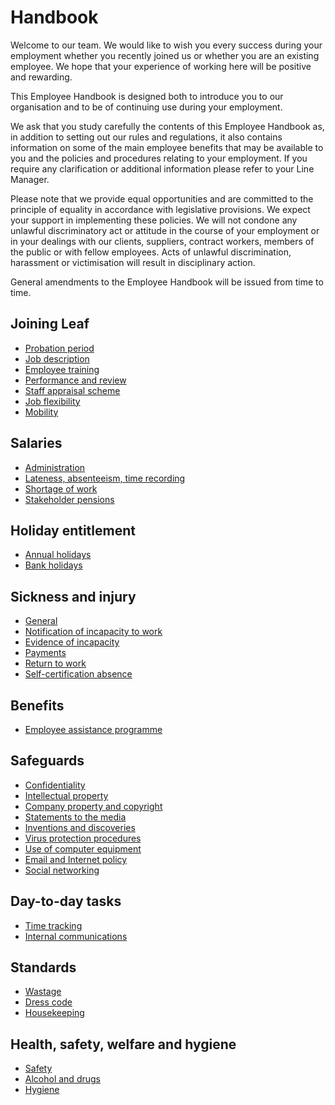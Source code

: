 # Handbook
Welcome to our team. We would like to wish you every success during your employment whether you recently joined us or whether you are an existing employee. We hope that your experience of working here will be positive and rewarding.

This Employee Handbook is designed both to introduce you to our organisation and to be of continuing use during your employment.

We ask that you study carefully the contents of this Employee Handbook as, in addition to setting out our rules and regulations, it also contains information on some of the main employee benefits that may be available to you and the policies and procedures relating to your employment. If you require any clarification or additional information please refer to your Line Manager.

Please note that we provide equal opportunities and are committed to the principle of equality in accordance with legislative provisions. We expect your support in implementing these policies. We will not condone any unlawful discriminatory act or attitude in the course of your employment or in your dealings with our clients, suppliers, contract workers, members of the public or with fellow employees. Acts of unlawful discrimination, harassment or victimisation will result in disciplinary action.

General amendments to the Employee Handbook will be issued from time to time.

## Joining Leaf
- [Probation period](joining-leaf/probation-period.md)
- [Job description](joining-leaf/job-description.md)
- [Employee training](joining-leaf/employee-training.md)
- [Performance and review](joining-leaf/performance-and-review.md)
- [Staff appraisal scheme](joining-leaf/staff-appraisal-scheme.md)
- [Job flexibility](joining-leaf/job-flexibility.md)
- [Mobility](joining-leaf/mobility.md)

## Salaries
- [Administration](salaries/administration.md)
- [Lateness, absenteeism, time recording](salaries/lateness-absenteeism-time-recording.md)
- [Shortage of work](salaries/shortage-of-work.md)
- [Stakeholder pensions](salaries/stakeholder-pensions.md)

## Holiday entitlement
- [Annual holidays](holiday-entitlement/annual-holidays.md)
- [Bank holidays](holiday-entitlement/bank-holidays.md)

## Sickness and injury
- [General](sickness-and-injury/general.md)
- [Notification of incapacity to work](sickness-and-injury/notification-of-incapacity-to-work.md)
- [Evidence of incapacity](sickness-and-injury/evidence-of-incapacity.md)
- [Payments](sickness-and-injury/payments.md)
- [Return to work](sickness-and-injury/return-to-work.md)
- [Self-certification absence](sickness-and-injury/self-certification-absence.md)

## Benefits
- [Employee assistance programme](benefits/employee-assistance-programme.md)

## Safeguards
- [Confidentiality](safeguards/confidentiality.md)
- [Intellectual property](safeguards/intellectual-property.md)
- [Company property and copyright](safeguards/company-property-and-copyright.md)
- [Statements to the media](safeguards/statements-to-the-media.md)
- [Inventions and discoveries](safeguards/inventions-and-discoveries.md)
- [Virus protection procedures](safeguards/virus-protection-procedures.md)
- [Use of computer equipment](safeguards/use-of-computer-equipment.md)
- [Email and Internet policy](safeguards/email-and-internet-policy.md)
- [Social networking](safeguards/social-networking.md)

## Day-to-day tasks
- [Time tracking](time-tracking.md)
- [Internal communications](internal-communications.md)

## Standards
- [Wastage](standards/wastage.md)
- [Dress code](standards/dress-code.md)
- [Housekeeping](standards/housekeeping.md)

## Health, safety, welfare and hygiene
- [Safety](health-safety-welfare-and-hygiene/safety.md)
- [Alcohol and drugs](health-safety-welfare-and-hygiene/alcohol-and-drugs.md)
- [Hygiene](health-safety-welfare-and-hygiene/hygiene.md)
